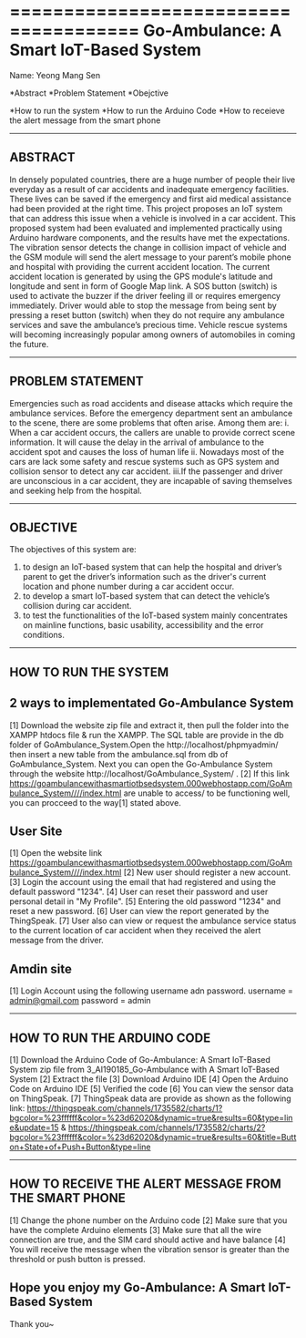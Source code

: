 ======================================
Go-Ambulance: A Smart IoT-Based System
======================================

Name: Yeong Mang Sen


*Abstract
*Problem Statement
*Obejctive

*How to run the system
*How to run the Arduino Code
*How to receieve the alert message from the smart phone

--------------------------------------
ABSTRACT
--------------------------------------

In densely populated countries, there are a huge number of people their live everyday as a result of car accidents and inadequate emergency facilities. 
These lives can be saved if the emergency and first aid medical assistance had been provided at the right time. 
This project proposes an IoT system that can address this issue when a vehicle is involved in a car accident. 
This proposed system had been evaluated and implemented practically using Arduino hardware components, and the results have met the expectations. 
The vibration sensor detects the change in collision impact of vehicle and the GSM module will send the alert message to your parent’s mobile phone and hospital with providing the current accident location. 
The current accident location is generated by using the GPS module's latitude and longitude and sent in form of Google Map link. 
A SOS button (switch) is used to activate the buzzer if the driver feeling ill or requires emergency immediately. 
Driver would able to stop the message from being sent by pressing a reset button (switch) when they do not require any ambulance services and save the ambulance’s precious time. 
Vehicle rescue systems will becoming increasingly popular among owners of automobiles in coming the future.


--------------------------------------
PROBLEM STATEMENT
--------------------------------------

Emergencies such as road accidents and disease attacks which require the ambulance services. Before the emergency department sent an ambulance to the scene, there are some problems that often arise. Among them are:
i.	When a car accident occurs, the callers are unable to provide correct scene information. It will cause the delay in the arrival of ambulance to the accident spot and causes the loss of human life
ii.	Nowadays most of the cars are lack some safety and rescue systems such as GPS system and collision sensor to detect any car accident.
iii.If the passenger and driver are unconscious in a car accident, they are incapable of saving themselves and seeking help from the hospital. 


--------------------------------------
OBJECTIVE
--------------------------------------

The objectives of this system are:
1.	to design an IoT-based system that can help the hospital and driver’s parent to get the driver’s information such as the driver's current location and phone number during a car accident occur.
2.	to develop a smart IoT-based system that can detect the vehicle’s collision during car accident.
3.	to test the functionalities of the IoT-based system mainly concentrates on mainline functions, basic usability, accessibility and the error conditions.



--------------------------------------
HOW TO RUN THE SYSTEM
--------------------------------------



2 ways to implementated Go-Ambulance System
-------------------------------------------
[1] Download the website zip file and extract it, then pull the folder into the XAMPP htdocs file & run the XAMPP. The SQL table are provide in the db folder of GoAmbulance_System.Open the http://localhost/phpmyadmin/ then insert a new table from the ambulance.sql from db of GoAmbulance_System. Next you can open the Go-Ambulance System through the website http://localhost/GoAmbulance_System/ .
[2] If this link https://goambulancewithasmartiotbsedsystem.000webhostapp.com/GoAmbulance_System////index.html are unable to access/ to be functioning well, you can procceed to the way[1] stated above.  
	


User Site
---------

[1] Open the website link https://goambulancewithasmartiotbsedsystem.000webhostapp.com/GoAmbulance_System////index.html
[2]	New user should register a new account.
[3]	Login the account using the email that had registered and using the default password "1234".
[4]	User can reset their password and user personal detail in "My Profile".
[5]	Entering the old password "1234" and reset a new password.
[6]	User can view the report generated by the ThingSpeak.
[7] User also can view or request the ambulance service status to the current location of car accident when they received the alert message from the driver.

Amdin site
----------

[1] Login Account using the following username adn password.
	username = admin@gmail.com
	password = admin
 
 
-------------------------------------
HOW TO RUN THE ARDUINO CODE
-------------------------------------

[1] Download the Arduino Code of Go-Ambulance: A Smart IoT-Based System zip file from 3_AI190185_Go-Ambulance with A Smart IoT-Based System
[2]	Extract the file
[3] Download Arduino IDE
[4] Open the Arduino Code on Arduino IDE
[5] Verified the code
[6] You can view the sensor data on ThingSpeak. 
[7]	ThingSpeak data are provide as shown as the following link: 
	https://thingspeak.com/channels/1735582/charts/1?bgcolor=%23ffffff&color=%23d62020&dynamic=true&results=60&type=line&update=15
	& 
	https://thingspeak.com/channels/1735582/charts/2?bgcolor=%23ffffff&color=%23d62020&dynamic=true&results=60&title=Button+State+of+Push+Button&type=line
	
	
	
-----------------------------------------------------
HOW TO RECEIVE THE ALERT MESSAGE FROM THE SMART PHONE
-----------------------------------------------------

[1] Change the phone number on the Arduino code
[2] Make sure that you have the complete Arduino elements
[3]	Make sure that all the wire connection are true, and the SIM card should active and have balance
[4] You will receive the message when the vibration sensor is greater than the threshold or push button is pressed.


## Hope you enjoy my Go-Ambulance: A Smart IoT-Based System
Thank you~


